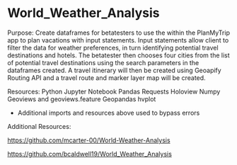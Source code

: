 # World_Weather_Analysis

Purpose: Create dataframes for betatesters to use the within the PlanMyTrip app to plan vacations with input statements. 
         Input statements allow client to filter the data for weather preferences, in turn identifying potential travel destinations and hotels. 
         The betatester then chooses four cities from the list of potential travel destinations using the search parameters in the dataframes created. 
         A travel itinerary will then be created using Geoapify Routing API and a travel route and marker layer map will be created. 
         
         
 Resources: 
 Python
 Jupyter Notebook
 Pandas
 Requests
 Holoview
 Numpy
 Geoviews and geoviews.feature
 Geopandas
 hvplot
 * Additional imports and resources above used to bypass errors
 
 
 Additional Resources: 
 
 https://github.com/mcarter-00/World-Weather-Analysis
 
 https://github.com/bcaldwell19/World_Weather_Analysis
